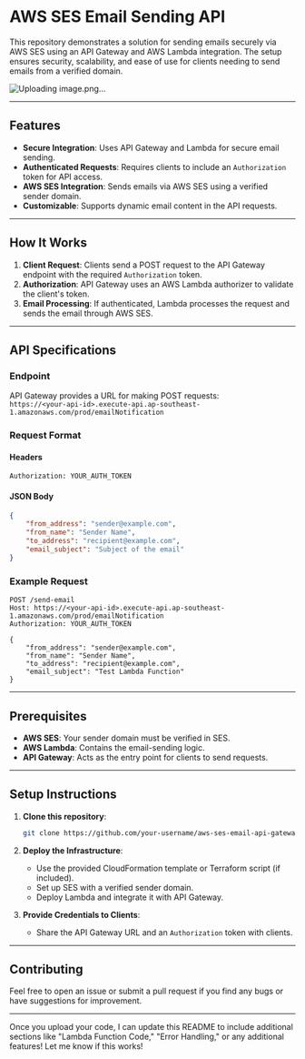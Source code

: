 # AWS SES Email Sending API

This repository demonstrates a solution for sending emails securely via AWS SES using an API Gateway and AWS Lambda integration. The setup ensures security, scalability, and ease of use for clients needing to send emails from a verified domain.

![Uploading image.png…]()

---

## Features

- **Secure Integration**: Uses API Gateway and Lambda for secure email sending.
- **Authenticated Requests**: Requires clients to include an `Authorization` token for API access.
- **AWS SES Integration**: Sends emails via AWS SES using a verified sender domain.
- **Customizable**: Supports dynamic email content in the API requests.

---

## How It Works

1. **Client Request**: Clients send a POST request to the API Gateway endpoint with the required `Authorization` token.
2. **Authorization**: API Gateway uses an AWS Lambda authorizer to validate the client's token.
3. **Email Processing**: If authenticated, Lambda processes the request and sends the email through AWS SES.

---

## API Specifications

### Endpoint  
API Gateway provides a URL for making POST requests:  
`https://<your-api-id>.execute-api.ap-southeast-1.amazonaws.com/prod/emailNotification`

### Request Format

#### Headers
```http
Authorization: YOUR_AUTH_TOKEN
```

#### JSON Body
```json
{
    "from_address": "sender@example.com", 
    "from_name": "Sender Name",
    "to_address": "recipient@example.com",
    "email_subject": "Subject of the email"
}
```

### Example Request
```http
POST /send-email
Host: https://<your-api-id>.execute-api.ap-southeast-1.amazonaws.com/prod/emailNotification
Authorization: YOUR_AUTH_TOKEN

{
    "from_address": "sender@example.com",
    "from_name": "Sender Name",
    "to_address": "recipient@example.com",
    "email_subject": "Test Lambda Function"
}
```

---

## Prerequisites

- **AWS SES**: Your sender domain must be verified in SES.
- **AWS Lambda**: Contains the email-sending logic.
- **API Gateway**: Acts as the entry point for clients to send requests.

---

## Setup Instructions

1. **Clone this repository**:
   ```bash
   git clone https://github.com/your-username/aws-ses-email-api-gateway.git
   ```
2. **Deploy the Infrastructure**:
   - Use the provided CloudFormation template or Terraform script (if included).
   - Set up SES with a verified sender domain.
   - Deploy Lambda and integrate it with API Gateway.

3. **Provide Credentials to Clients**:
   - Share the API Gateway URL and an `Authorization` token with clients.

---

## Contributing

Feel free to open an issue or submit a pull request if you find any bugs or have suggestions for improvement.

---

Once you upload your code, I can update this README to include additional sections like "Lambda Function Code," "Error Handling," or any additional features! Let me know if this works!

